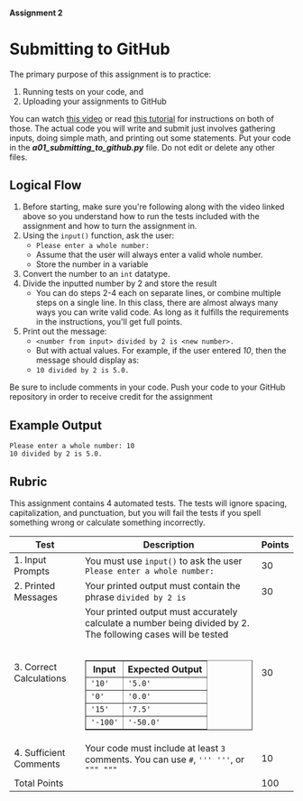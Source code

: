 #### Assignment 2
# Submitting to GitHub
The primary purpose of this assignment is to practice:
1. Running tests on your code, and
2. Uploading your assignments to GitHub

You can watch [this video](https://www.youtube.com/watch?v=8Kue74yURcQ&ab_channel=JacobSteffen) or read [this tutorial](https://www.dropbox.com/scl/fi/tuug12w6d38frqzyjsseo/Running-Tests-Uploading-Assignments-to-GitHub.pdf?rlkey=u7lcb5gknx9xao9o8in26vgi3&st=tjwu1tr6&dl=0) for instructions on both of those. The actual code you will write and submit just involves gathering inputs, doing simple math, and printing out some statements. Put your code in the ***a01_submitting_to_github.py*** file. Do not edit or delete any other files.

## Logical Flow
1. Before starting, make sure you're following along with the video linked above so you understand how to run the tests included with the assignment and how to turn the assignment in.
2. Using the `input()` function, ask the user:
    - `Please enter a whole number: `
    - Assume that the user will always enter a valid whole number.
    - Store the number in a variable
3. Convert the number to an `int` datatype.
4. Divide the inputted number by 2 and store the result
    - You can do steps 2-4 each on separate lines, or combine multiple steps on a single line. In this class, there are almost always many ways you can write valid code. As long as it fulfills the requirements in the instructions, you'll get full points.
4. Print out the message:
    - `<number from input> divided by 2 is <new number>.`
    - But with actual values. For example, if the user entered *10*, then the message should display as:
    - `10 divided by 2 is 5.0.`

Be sure to include comments in your code. Push your code to your GitHub repository in order to receive credit for the assignment

## Example Output

```
Please enter a whole number: 10
10 divided by 2 is 5.0.
```

## Rubric
This assignment contains 4 automated tests. The tests will ignore spacing, capitalization, and punctuation, but you will fail the tests if you spell something wrong or calculate something incorrectly.
<table>
<thead>
    <tr>
        <th>Test</th>
        <th>Description</th>
        <th>Points</th>
    </tr>
</thead>
<tbody>
    <tr>
        <td>1. Input Prompts</td>
        <td>You must use <code>input()</code> to ask the user <code>Please enter a whole number:</code></td>
        <td>30</td>
    </tr>
    <tr>
        <td>2. Printed Messages</td>
        <td>Your printed output must contain the phrase <code>divided by 2 is</code></td>
        <td>30</td>
    </tr>
    <tr>
        <td>3. Correct Calculations</td>
        <td>Your printed output must accurately calculate a number being divided by 2.
        The following cases will be tested<br><br>
        <table border="1">
          <thead>
            <tr>
              <th>Input</th>
              <th>Expected Output</th>
            </tr>
          </thead>
          <tbody>
            <tr>
              <td><code>'10'</code></td>
              <td><code>'5.0'</code></td>
            </tr>
            <tr>
              <td><code>'0'</code></td>
              <td><code>'0.0'</code></td>
            </tr>
            <tr>
              <td><code>'15'</code></td>
              <td><code>'7.5'</code></td>
            </tr>
            <tr>
              <td><code>'-100'</code></td>
              <td><code>'-50.0'</code></td>
            </tr>
          </tbody>
        </table>
        </td>
        <td>30</td>
    </tr>
    <tr>
        <td>4. Sufficient Comments </td>
        <td>Your code must include at least <code>3</code> comments. You can use <code>#</code>, <code>''' '''</code>, or <code>""" """</code></td>
        <td>10</td>
    </tr>
    <tr>
        <td colspan="2">Total Points</td>
        <td>100</td>
  </tr>
</tbody>
</table>